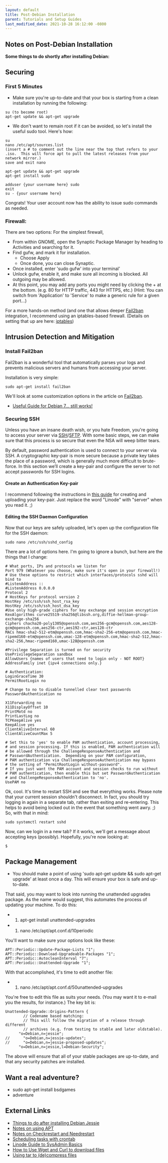```yaml
---
layout: default
title: Post-Debian Installation
parent: Tutorials and Setup Guides
last_modified_date: 2021-10-28 16:12:00 -0800
---
```


## Notes on Post-Debian Installation

**Some things to do shortly after installing Debian:**

Securing
--------

### First 5 Minutes

-   Make sure you're up-to-date and that your box is starting from a clean installation by running the following:

<!-- -->

    su (to become root)
    apt-get update && apt-get upgrade

-   We don't want to remain root if it can be avoided, so let's install the useful sudo tool. Here's how:

<!-- -->

    su
    nano /etc/apt/sources.list
    (insert a # to comment out the line near the top that refers to your .iso.  This will force apt to pull the latest releases from your network mirror.)
    save and exit nano

    apt-get update && apt-get upgrade
    apt-get install sudo

    adduser {your username here} sudo
    exit
    su - {your username here}

Congrats! Your user account now has the ability to issue sudo commands as needed.

### Firewall:

There are two options:
For the simplest firewall,

-   From within GNOME, open the Synaptic Package Manager by heading to Activities and searching for it.
-   Find gufw, and mark it for installation.
    -   Choose Apply
    -   Once done, you can close Synaptic.
-   Once installed, enter 'sudo gufw' into your terminal'
-   Unlock gufw, enable it, and make sure all incoming is blocked. All outgoing may be allowed.
-   At this point, you may add any ports you might need by clicking the + at the bottom. (e.g. 80 for HTTP traffic, 443 for HTTPS, etc.) (Hint: You can switch from 'Application' to 'Service' to make a generic rule for a given port...)

For a more hands-on method (and one that allows deeper [Fail2ban](../Fail2ban "wikilink") integration, I recommend using an iptables-based firewall. (Details on setting that up are here: [iptables](../iptables "wikilink"))

Intrusion Detection and Mitigation
----------------------------------

### Install Fail2ban

Fail2ban is a wonderful tool that automatically parses your logs and prevents malicious servers and humans from accessing your server.

Installation is very simple:

    sudo apt-get install fail2ban

We'll look at some customization options in the article on [Fail2ban](../Fail2ban "wikilink").

-   [Useful Guide for Debian 7... still works!](https://www.digitalocean.com/community/tutorials/how-to-protect-ssh-with-fail2ban-on-debian-7)

### Securing SSH

Unless you have an insane death wish, or you hate Freedom, you're going to access your server via [SSH](SSH "wikilink")/[SFTP](SFTP "wikilink"). With some basic steps, we can make sure that this process is so secure that even the NSA will weep bitter tears.

By default, password authentication is used to connect to your server via SSH. A cryptographic key-pair is more secure because a private key takes the place of a password, which is generally much more difficult to brute-force. In this section we’ll create a key-pair and configure the server to not accept passwords for SSH logins.

#### Create an Authentication Key-pair

I recommend following the instructions in [this guide](https://www.linode.com/docs/security/securing-your-server#create-an-authentication-key-pair) for creating and uploading your key-pair. Just replace the word "Linode" with "server" when you read it. ;)

#### Editing the SSH Daemon Configuration

Now that our keys are safely uploaded, let's open up the configuration file for the SSH daemon:

    sudo nano /etc/ssh/sshd_config

There are a lot of options here. I'm going to ignore a bunch, but here are the things that I change:

    # What ports, IPs and protocols we listen for
    Port 979 (Whatever you choose, make sure it's open in your firewall!)
    # Use these options to restrict which interfaces/protocols sshd will bind to
    #ListenAddress ::
    #ListenAddress 0.0.0.0
    Protocol 2
    # HostKeys for protocol version 2
    HostKey /etc/ssh/ssh_host_rsa_key
    HostKey /etc/ssh/ssh_host_dsa_key
    #Use only high-grade ciphers for key exchange and session encryption
    KexAlgorithms curve25519-sha256@libssh.org,diffie-hellman-group-exchange-sha256
    Ciphers chacha20-poly1305@openssh.com,aes256-gcm@openssh.com,aes128-gcm@openssh.com,aes256-ctr,aes192-ctr,aes128-ctr
    MACs hmac-sha2-512-etm@openssh.com,hmac-sha2-256-etm@openssh.com,hmac-ripemd160-etm@openssh.com,umac-128-etm@openssh.com,hmac-sha2-512,hmac-sha2-256,hmac-ripemd160,umac-128@openssh.com

    #Privilege Separation is turned on for security
    UsePrivilegeSeparation sandbox
    AllowUsers {names of users that need to login only - NOT ROOT}
    AddressFamily inet {ipv4 connections only.}

    # Authentication:
    LoginGraceTime 30
    PermitRootLogin no

    # Change to no to disable tunnelled clear text passwords
    PasswordAuthentication no

    X11Forwarding no
    X11DisplayOffset 10
    PrintMotd no
    PrintLastLog no
    TCPKeepAlive yes
    KeepAlive yes
    ClientAliveInterval 60
    ClientAliveCountMax 5

    # Set this to 'yes' to enable PAM authentication, account processing,
    # and session processing. If this is enabled, PAM authentication will
    # be allowed through the ChallengeResponseAuthentication and
    # PasswordAuthentication.  Depending on your PAM configuration,
    # PAM authentication via ChallengeResponseAuthentication may bypass
    # the setting of "PermitRootLogin without-password".
    # If you just want the PAM account and session checks to run without
    # PAM authentication, then enable this but set PasswordAuthentication
    # and ChallengeResponseAuthentication to 'no'.
    UsePAM no

Ok, cool. It's time to restart SSH and see that everything works. Please note that your current session shouldn't disconnect. In fact, you should try logging in again in a separate tab, rather than exiting and re-entering. This helps to avoid being locked out in the event that something went awry. ;) So, with that in mind:

    sudo systemctl restart sshd

Now, can we login in a new tab? If it works, we'll get a message about accepting keys (possibly). Hopefully, you're now looking at:

    $

Package Management
------------------

-   You should make a point of using 'sudo apt-get update && sudo apt-get upgrade' at least once a day. This will ensure your box is safe and up-to-date.

That said, you may want to look into running the unattended upgrades package. As the name would suggest, this automates the process of updating your machine. To do this:

-   1.  apt-get install unattended-upgrades
-   1.  nano /etc/apt/apt.conf.d/10periodic

You'll want to make sure your options look like these:

    APT::Periodic::Update-Package-Lists "1";
    APT::Periodic::Download-Upgradeable-Packages "1";
    APT::Periodic::AutocleanInterval "7";
    APT::Periodic::Unattended-Upgrade "1";

With that accomplished, it's time to edit another file:

-   1.  nano /etc/apt/apt.conf.d/50unattended-upgrades

You're free to edit this file as suits your needs. (You may want it to e-mail you the results, for instance.) The key bit is:

    Unattended-Upgrade::Origins-Pattern {
            // Codename based matching:
            // This will follow the migration of a release through different
            // archives (e.g. from testing to stable and later oldstable).
          "o=Debian,n=jessie";
    //      "o=Debian,n=jessie-updates";
    //      "o=Debian,n=jessie-proposed-updates";
          "o=Debian,n=jessie,l=Debian-Security";

The above will ensure that all of your stable packages are up-to-date, and that any security patches are installed.

Want a real adventure?
----------------------

-   sudo apt-get install bsdgames
-   adventure

External Links
--------------

-   [Things to do after installing Debian Jessie](http://www.dailylinuxnews.com/blog/2014/09/things-to-do-after-installing-debian-jessie/)
-   [Notes on using APT](https://www.debian.org/doc/manuals/debian-faq/ch-uptodate.en.html)
-   [Notes on Checkrestart and Needrestart](https://gehrcke.de/2014/06/good-to-know-checkrestart-from-debian-goodies/)
-   [Scheduling tasks with crontab](http://code.tutsplus.com/tutorials/scheduling-tasks-with-cron-jobs--net-8800)
-   [Linode Guide to SysAdmin Basics](https://www.linode.com/docs/tools-reference/linux-system-administration-basics)
-   [How to Use Wget and Curl to download files](http://www.thegeekstuff.com/2012/07/wget-curl/)
-   [Using tar to (de)compress files](http://www.linfo.org/tar.html)